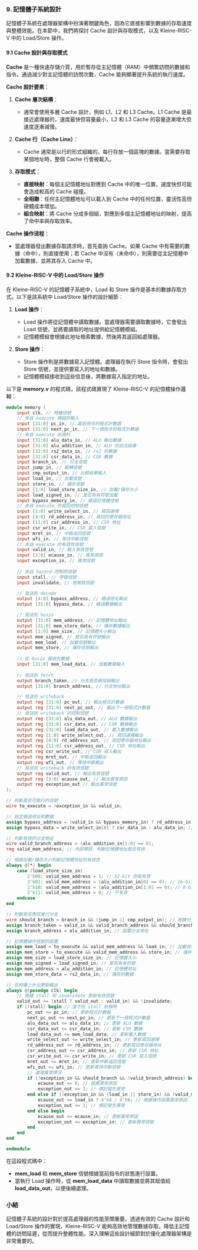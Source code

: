 ### 9. **記憶體子系統設計**

記憶體子系統在處理器架構中扮演著關鍵角色，因為它直接影響到數據的存取速度與整體效能。在本節中，我們將探討 Cache 設計與存取模式，以及 Kleine-RISC-V 中的 Load/Store 操作。

#### 9.1 Cache 設計與存取模式

**Cache** 是一種快速存儲介質，用於暫存從主記憶體（RAM）中頻繁訪問的數據和指令。通過減少對主記憶體的訪問次數，Cache 能夠顯著提升系統的執行速度。

**Cache 設計要素**：

1. **Cache 層次結構**：
   - 通常會使用多層 Cache 設計，例如 L1、L2 和 L3 Cache。L1 Cache 是最接近處理器的，速度最快但容量最小，L2 和 L3 Cache 的容量逐漸增大但速度逐漸減慢。

2. **Cache 行（Cache Line）**：
   - Cache 通常是以行的形式組織的，每行存放一個區塊的數據。當需要存取某個地址時，整個 Cache 行會被載入。

3. **存取模式**：
   - **直接映射**：每個主記憶體地址對應到 Cache 中的唯一位置，速度快但可能會造成較高的 Cache 碰撞。
   - **全相聯**：任何主記憶體地址可以載入到 Cache 中的任何位置，靈活性高但硬體成本增加。
   - **組合映射**：將 Cache 分成多個組，對應到多個主記憶體地址的映射，提高了命中率與存取效率。

**Cache 操作流程**：
- 當處理器發出數據存取請求時，首先查詢 Cache。如果 Cache 中有需要的數據（命中），則直接使用；若 Cache 中沒有（未命中），則需要從主記憶體中加載數據，並將其存入 Cache 中。

#### 9.2 Kleine-RISC-V 中的 Load/Store 操作

在 Kleine-RISC-V 的記憶體子系統中，Load 和 Store 操作是基本的數據存取方式。以下是該系統中 Load/Store 操作的設計細節：

1. **Load 操作**：
   - Load 操作將從記憶體中讀取數據。當處理器需要讀取數據時，它會發出 Load 信號，並將要讀取的地址提供給記憶體模組。
   - 記憶體模組會根據此地址檢索數據，然後將其返回給處理器。

2. **Store 操作**：
   - Store 操作則是將數據寫入記憶體。處理器在執行 Store 指令時，會發出 Store 信號，並提供要寫入的地址和數據。
   - 記憶體模組接收到這些信息後，將數據寫入指定的地址。

以下是 **memory.v** 的程式碼，該程式碼實現了 Kleine-RISC-V 的記憶體操作邏輯：

```verilog
module memory (
    input clk, // 時鐘信號
    // 來自 execute 模組的輸入
    input [31:0] pc_in, // 當前指令的程式計數器
    input [31:0] next_pc_in, // 下一個指令的程式計數器
    // 來自 execute 的資料
    input [31:0] alu_data_in, // ALU 輸出數據
    input [31:0] alu_addition_in, // ALU 的加法結果
    input [31:0] rs2_data_in, // rs2 的數據
    input [31:0] csr_data_in, // CSR 數據
    input branch_in, // 分支信號
    input jump_in, // 跳轉信號
    input cmp_output_in, // 比較結果輸入
    input load_in, // 加載信號
    input store_in, // 儲存信號
    input [1:0] load_store_size_in, // 加載/儲存大小
    input load_signed_in, // 是否為有符號加載
    input bypass_memory_in, // 繞過記憶體信號
    // 來自 execute 的寫回控制信號
    input [1:0] write_select_in, // 寫回選擇
    input [4:0] rd_address_in, // 寫回的寄存器地址
    input [11:0] csr_address_in, // CSR 地址
    input csr_write_in, // CSR 寫入信號
    input mret_in, // 中斷返回信號
    input wfi_in, // 等待中斷信號
    // 來自 execute 的有效性信號
    input valid_in, // 輸入有效信號
    input [3:0] ecause_in, // 異常原因
    input exception_in, // 異常信號
    
    // 來自 hazard 控制的信號
    input stall, // 停頓信號
    input invalidate, // 使無效信號

    // 發送到 decode
    output [4:0] bypass_address, // 繞過地址輸出
    output [31:0] bypass_data, // 繞過數據輸出

    // 發送到 busio
    output [31:0] mem_address, // 記憶體地址輸出
    output [31:0] mem_store_data, // 儲存數據輸出
    output [1:0] mem_size, // 記憶體大小輸出
    output mem_signed, // 是否為有符號輸出
    output mem_load, // 加載信號輸出
    output mem_store, // 儲存信號輸出
    
    // 從 busio 接收的數據
    input [31:0] mem_load_data, // 加載數據輸入
    
    // 發送到 fetch
    output branch_taken, // 分支是否被採納輸出
    output [31:0] branch_address, // 分支地址輸出

    // 發送到 writeback
    output reg [31:0] pc_out, // 輸出程式計數器
    output reg [31:0] next_pc_out, // 輸出下一個程式計數器
    // 發送到 writeback 的控制信號
    output reg [31:0] alu_data_out, // ALU 數據輸出
    output reg [31:0] csr_data_out, // CSR 數據輸出
    output reg [31:0] load_data_out, // 載入數據輸出
    output reg [1:0] write_select_out, // 寫回選擇輸出
    output reg [4:0] rd_address_out, // 寫回寄存器地址輸出
    output reg [11:0] csr_address_out, // CSR 地址輸出
    output reg csr_write_out, // CSR 寫入輸出
    output reg mret_out, // 中斷返回輸出
    output reg wfi_out, // 等待中斷輸出
    // 發送到 writeback 的有效信號
    output reg valid_out, // 輸出有效信號
    output reg [3:0] ecause_out, // 輸出異常原因
    output reg exception_out // 輸出異常信號
);

// 判斷是否可執行的信號
wire to_execute = !exception_in && valid_in;

// 設定繞過地址和數據
assign bypass_address = (valid_in && bypass_memory_in) ? rd_address_in : 5'h0; // 繞過地址的選擇
assign bypass_data = write_select_in[0] ? csr_data_in : alu_data_in; // 繞過數據的選擇

// 判斷有效的分支地址
wire valid_branch_address = (alu_addition_in[1:0] == 0);
reg valid_mem_address; // 內部標誌，判斷記憶體地址是否有效

// 根據加載/儲存大小判斷記憶體地址的有效性
always @(*) begin
    case (load_store_size_in)
        2'b00: valid_mem_address = 1; // 32-bit 存取有效
        2'b01: valid_mem_address = (alu_addition_in[0] == 0); // 16-bit 存取有效性
        2'b10: valid_mem_address = (alu_addition_in[1:0] == 0); // 8-bit 存取有效性
        2'b11: valid_mem_address = 0; // 不有效
    endcase
end

// 判斷是否應該進行分支
wire should_branch = branch_in && (jump_in || cmp_output_in); // 根據分支和比較結果判斷
assign branch_taken = valid_in && valid_branch_address && should_branch; // 判斷分支是否被採納
assign branch_address = alu_addition_in; // 設置分支地址

// 記憶體操作信號的設置
assign mem_load = to_execute && valid_mem_address && load_in; // 加載信號
assign mem_store = to_execute && valid_mem_address && store_in; // 儲存信號
assign mem_size = load_store_size_in; // 記憶體大小
assign mem_signed = load_signed_in; // 是否為有符號
assign mem_address = alu_addition_in; // 記憶體地址
assign mem_store_data = rs2_data_in; // 儲存的數據

// 在時鐘上升沿更新輸出
always @(posedge clk) begin
    // 根據 stall 和 invalidate 更新有效信號
    valid_out <= (stall ? valid_out : valid_in) && !invalidate;
    if (!stall) begin // 當不在 stall 狀態時
        pc_out <= pc_in; // 更新程式計數器
        next_pc_out <= next_pc_in; // 更新下一個程式計數器
        alu_data_out <= alu_data_in; // 更新 ALU 數據
        csr_data_out <= csr_data_in; // 更新 CSR 數據
        load_data_out <= mem_load_data; // 更新載入數據
        write_select_out <= write_select_in; // 更新寫回選擇
        rd_address_out <= rd_address_in; // 更新寫回寄存器地址
        csr_address_out <= csr_address_in; // 更新 CSR 地址
        csr_write_out <= csr_write_in; // 更新 CSR 寫入信號
        mret_out <= mret_in; // 更新中斷返回信號
        wfi_out <= wfi_in; // 更新等待中斷信號
        // 處理異常情況
        if (!exception_in && should_branch && !valid_branch_address) begin
            ecause_out <= 0; // 設置異常原因
            exception_out <= 1; // 標記發生異常
        end else if (!exception_in && (load_in || store_in) && !valid_mem_address) begin
            ecause_out <= load_in ? 4'h4 : 4'h6; // 根據操作設置異常原因
            exception_out <= 1; // 標記發生異常
        end else begin
            ecause_out <= ecause_in; // 更新異常原因
            exception_out <= exception_in; // 更新異常信號
        end
    end
end

endmodule
```

在這段程式碼中：
- **mem_load** 和 **mem_store** 信號根據當前指令的狀態進行設置。
- 當執行 Load 操作時，從 **mem_load_data** 中讀取數據並將其賦值給 **load_data_out**，以便後續處理。

### 小結

記憶體子系統的設計對於提高處理器的性能至關重要。透過有效的 Cache 設計和 Load/Store 操作的實現，Kleine-RISC-V 能夠高效地管理數據存取，降低主記憶體的訪問延遲，從而提升整體性能。深入理解這些設計細節對於優化處理器架構是非常重要的。